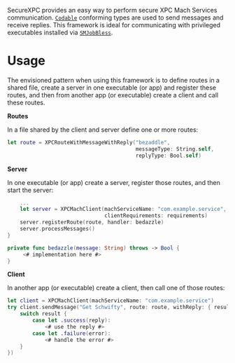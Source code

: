 SecureXPC provides an easy way to perform secure XPC Mach Services communication. 
[`Codable`](https://developer.apple.com/documentation/swift/codable) conforming types are used to send messages and
receive replies. This framework is ideal for communicating with privileged executables installed via 
[`SMJobBless`](https://developer.apple.com/documentation/servicemanagement/1431078-smjobbless).

# Usage
The envisioned pattern when using this framework is to define routes in a shared file, create a server in one executable
(or app) and register these routes, and then from another app (or executable) create a client and call these routes.

**Routes**

In a file shared by the client and server define one or more routes:
```swift
let route = XPCRouteWithMessageWithReply("bezaddle",
                                         messageType: String.self,
                                         replyType: Bool.self)
```

**Server**

In one executable (or app) create a server, register those routes, and then start the server:
```swift
    ...
    let server = XPCMachClient(machServiceName: "com.example.service",
                               clientRequirements: requirements)
    server.registerRoute(route, handler: bedazzle)
    server.processMessages()
}

private func bedazzle(message: String) throws -> Bool {
     <# implementation here #>
}
```

**Client**

In another app (or executable) create a client, then call one of those routes:
```swift
let client = XPCMachClient(machServiceName: "com.example.service")
try client.sendMessage("Get Schwifty", route: route, withReply: { result in
    switch result {
        case let .success(reply):
            <# use the reply #>
        case let .failure(error):
            <# handle the error #>
    }
})
```
